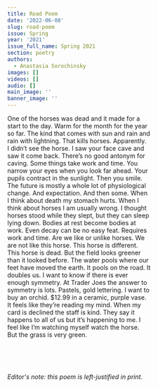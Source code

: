 ```yaml
---
title: Road Poem
date: '2022-06-08'
slug: road-poem
issue: Spring
year: '2021'
issue_full_name: Spring 2021
section: poetry
authors:
  - Anastasia Sorochinsky
images: []
videos: []
audio: []
main_image: ''
banner_image: ''
---
```

One of the horses was dead and it made for a \
start to the day. Warm for the month for the year \
so far. The kind that comes with sun and rain and \
rain with lightning. That kills horses. Apparently. \
I didn’t see the horse. I saw your face cave and \
saw it come back. There’s no good antonym for \
caving. Some things take work and time. You \
narrow your eyes when you look far ahead. Your \
pupils contract in the sunlight. Then you smile. \
The future is mostly a whole lot of physiological \
change. And expectation. And then some. When \
I think about death my stomach hurts. When I \
think about horses I am usually wrong. I thought \
horses stood while they slept, but they can sleep \
lying down. Bodies at rest become bodies at \
work. Even decay can be no easy feat. Requires \
work and time. Are we like or unlike horses. We \
are not like this horse. This horse is different. \
This horse is dead. But the field looks greener \
than it looked before. The water pools where our \
feet have moved the earth. It pools on the road. It \
doubles us. I want to know if there is ever \
enough symmetry. At Trader Joes the answer to \
symmetry is lots. Pastels, gold lettering. I want to \
buy an orchid. $12.99 in a ceramic, purple vase. \
It feels like they’re reading my mind. When my \
card is declined the staff is kind. They say it \
happens to all of us but it’s happening to me. I \
feel like I’m watching myself watch the horse. \
But the grass is very green.

<br>
<br>
<br>

_Editor's note: this poem is left-justified in print._
